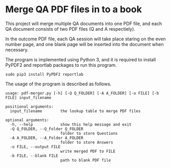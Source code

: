 # Merge QA PDF files in to a book

This project will merge multiple QA documents into one PDF file, and each QA document consists of two PDF files (Q and A respectiely). 

In the outcome PDF file, each QA session will take place staring on the even number page, and one blank page will be inserted into the document when necessary. 

The program is implemented using Python 3, and it is required to install PyPDF2 and reportlab packages to run this program.

```
sudo pip3 install PyPDF2 reportlab
```


The usage of the program is described as follows.

```
usage: pdf-merger.py [-h] [-Q Q_FOLDER] [-A A_FOLDER] [-o FILE] [-b FILE] input_filename

positional arguments:
  input_filename        the lookup table to merge PDF files

optional arguments:
  -h, --help            show this help message and exit
  -Q Q_FOLDER, --Q_Folder Q_FOLDER
                        folder to store Questions
  -A A_FOLDER, --A_Folder A_FOLDER
                        folder to store Answers
  -o FILE, --output FILE
                        write merged PDF to FILE
  -b FILE, --blank FILE
                        path to blank PDF file
```
